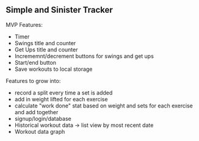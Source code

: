 ## Simple and Sinister Tracker

  MVP Features: 

  - Timer 
  - Swings title and counter
  - Get Ups title and counter
  - Incrememnt/decrement buttons for swings and get ups
  - Start/end button
  - Save workouts to local storage
    
  Features to grow into: 

  - record a split every time a set is added
  - add in weight lifted for each exercise
  - calculate "work done" stat based on weight and sets for each exercise and add together
  - signup/login/database
  - Historical workout data -> list view by most recent date
  - Workout data graph
